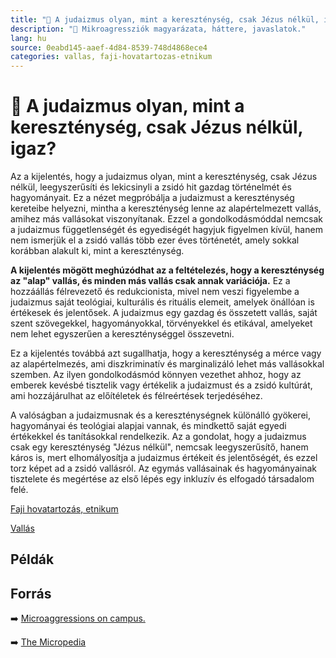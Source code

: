 ```yaml
---
title: "🚫 A judaizmus olyan, mint a kereszténység, csak Jézus nélkül, igaz?"
description: "🚫 Mikroagressziók magyarázata, háttere, javaslatok."
lang: hu
source: 0eabd145-aaef-4d84-8539-748d4868ece4
categories: vallas, faji-hovatartozas-etnikum
---
```


<div class="wiki-content agression-title">

# 🚫 A judaizmus olyan, mint a kereszténység, csak Jézus nélkül, igaz?

Az a kijelentés, hogy a judaizmus olyan, mint a kereszténység, csak Jézus nélkül, leegyszerűsíti és lekicsinyli a zsidó hit gazdag történelmét és hagyományait. Ez a nézet megpróbálja a judaizmust a kereszténység kereteibe helyezni, mintha a kereszténység lenne az alapértelmezett vallás, amihez más vallásokat viszonyítanak. Ezzel a gondolkodásmóddal nemcsak a judaizmus függetlenségét és egyediségét hagyjuk figyelmen kívül, hanem nem ismerjük el a zsidó vallás több ezer éves történetét, amely sokkal korábban alakult ki, mint a kereszténység.

**A kijelentés mögött meghúzódhat az a feltételezés, hogy a kereszténység az "alap" vallás, és minden más vallás csak annak variációja.** Ez a hozzáállás félrevezető és redukcionista, mivel nem veszi figyelembe a judaizmus saját teológiai, kulturális és rituális elemeit, amelyek önállóan is értékesek és jelentősek. A judaizmus egy gazdag és összetett vallás, saját szent szövegekkel, hagyományokkal, törvényekkel és etikával, amelyeket nem lehet egyszerűen a kereszténységgel összevetni.

Ez a kijelentés továbbá azt sugallhatja, hogy a kereszténység a mérce vagy az alapértelmezés, ami diszkriminatív és marginalizáló lehet más vallásokkal szemben. Az ilyen gondolkodásmód könnyen vezethet ahhoz, hogy az emberek kevésbé tisztelik vagy értékelik a judaizmust és a zsidó kultúrát, ami hozzájárulhat az előítéletek és félreértések terjedéséhez.

A valóságban a judaizmusnak és a kereszténységnek különálló gyökerei, hagyományai és teológiai alapjai vannak, és mindkettő saját egyedi értékekkel és tanításokkal rendelkezik. Az a gondolat, hogy a judaizmus csak egy kereszténység "Jézus nélkül", nemcsak leegyszerűsítő, hanem káros is, mert elhomályosítja a judaizmus értékeit és jelentőségét, és ezzel torz képet ad a zsidó vallásról. Az egymás vallásainak és hagyományainak tisztelete és megértése az első lépés egy inkluzív és elfogadó társadalom felé.

<div class="categories">

[Faji hovatartozás, etnikum](/#/entry?id=faji-hovatartozas-etnikum)

[Vallás](/#/entry?id=vallas)

</div>

## Példák

## Forrás

➡️ [Microaggressions on campus.](https://evolve.reconstructingjudaism.org/microaggression-campus/)

➡️ [The Micropedia](https://www.themicropedia.org/)


</div>